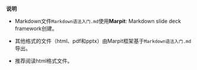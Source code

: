 **说明**

- Markdown文件`Markdown语法入门.md`使用**Marpit**: Markdown slide deck framework创建。

- 其他格式的文件（html、pdf和pptx）由Marpit框架基于`Markdown语法入门.md`导出。
- 推荐阅读html格式文件。

